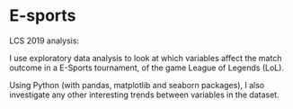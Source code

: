 # E-sports

LCS 2019 analysis:

I use exploratory data analysis to look at which variables affect the match outcome in a E-Sports tournament, of the game League of Legends (LoL).

Using Python (with pandas, matplotlib and seaborn packages), I also investigate any other interesting trends between variables in the dataset.

